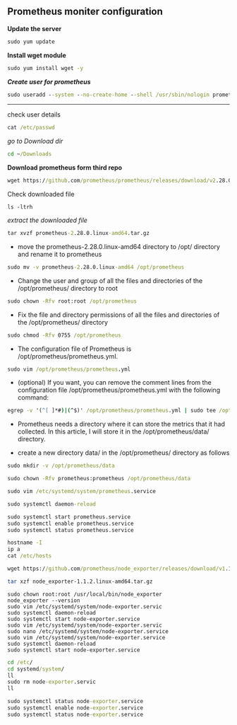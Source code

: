 ## Prometheus moniter configuration

**Update the server** 
```cmd
sudo yum update
```
**Install wget module**
```cmd
sudo yum install wget -y
```

**_Create user for prometheus_**

```cmd
sudo useradd --system --no-create-home --shell /usr/sbin/nologin prometheus
```
---

check user details
```cmd
cat /etc/passwd
```     
_go to Download dir_
```cmd
cd ~/Downloads
```
**Download prometheus form third repo**
```cmd
wget https://github.com/prometheus/prometheus/releases/download/v2.28.0/prometheus-2.28.0.linux-amd64.tar.gz
```
Check downloaded file
```
ls -ltrh
```
_extract the downloaded file_
```cmd
tar xvzf prometheus-2.28.0.linux-amd64.tar.gz
``` 

- move the prometheus-2.28.0.linux-amd64 directory to /opt/ directory and rename it to prometheus 
```cmd
sudo mv -v prometheus-2.28.0.linux-amd64 /opt/prometheus
```     
* Change the user and group of all the files and directories of the /opt/prometheus/ directory to root

```cmd
sudo chown -Rfv root:root /opt/prometheus
```

* Fix the file and directory permissions of all the files and directories of the /opt/prometheus/ directory
```cmd
sudo chmod -Rfv 0755 /opt/prometheus
```      
* The configuration file of Prometheus is /opt/prometheus/prometheus.yml.

```cmd
sudo vim /opt/prometheus/prometheus.yml
```

* (optional) If you want, you can remove the comment lines from the configuration file /opt/prometheus/prometheus.yml with the following command:

```cmd
egrep -v '(^[ ]*#)|(^$)' /opt/prometheus/prometheus.yml | sudo tee /opt/prometheus/prometheus.yml
```

* Prometheus needs a directory where it can store the metrics that it had collected. In this article, I will store it in the /opt/prometheus/data/ directory.

* create a new directory data/ in the /opt/prometheus/ directory as follows

```cmd
sudo mkdir -v /opt/prometheus/data
```

```cmd
sudo chown -Rfv prometheus:prometheus /opt/prometheus/data
```

```cmd
sudo vim /etc/systemd/system/prometheus.service
```

```cmd
sudo systemctl daemon-reload
```
```cmd
sudo systemctl start prometheus.service
sudo systemctl enable prometheus.service
sudo systemctl status prometheus.service
```

```cmd
hostname -I
ip a
cat /etc/hosts
```
```cmd
wget https://github.com/prometheus/node_exporter/releases/download/v1.1.2/node_exporter-1.1.2.linux-amd64.tar.gz
```
```bash
tar xzf node_exporter-1.1.2.linux-amd64.tar.gz
```
```sudo mv -v node_exporter-1.1.2.linux-amd64/node_exporter /usr/local/bin/
sudo chown root:root /usr/local/bin/node_exporter
node_exporter --version
sudo vim /etc/systemd/system/node-exporter.servic
sudo systemctl daemon-reload 
sudo systemctl start node-exporter.service
sudo vim /etc/systemd/system/node-exporter.servic
sudo nano /etc/systemd/system/node-exporter.service
sudo vim /etc/systemd/system/node-exporter.service
sudo systemctl daemon-reload 
sudo systemctl start node-exporter.service
```
```cmd
cd /etc/
cd systemd/system/
ll
sudo rm node-exporter.servic
ll
```

```cmd
sudo systemctl status node-exporter.service 
sudo systemctl enable node-exporter.service
sudo systemctl status node-exporter.service 
```
































